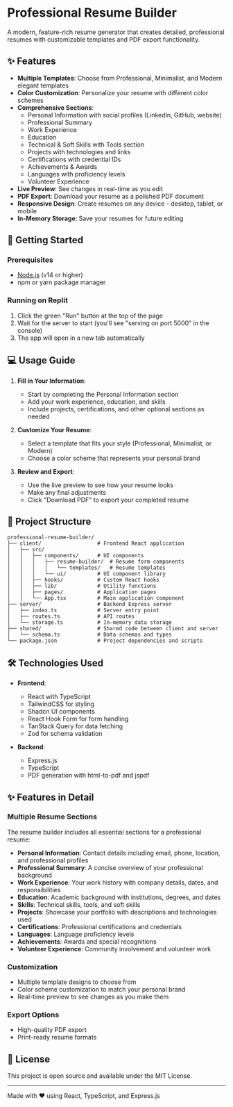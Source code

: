 # Professional Resume Builder

A modern, feature-rich resume generator that creates detailed, professional resumes with customizable templates and PDF export functionality.

## ✨ Features

- **Multiple Templates**: Choose from Professional, Minimalist, and Modern elegant templates
- **Color Customization**: Personalize your resume with different color schemes
- **Comprehensive Sections**:
  - Personal Information with social profiles (LinkedIn, GitHub, website)
  - Professional Summary
  - Work Experience
  - Education
  - Technical & Soft Skills with Tools section
  - Projects with technologies and links
  - Certifications with credential IDs
  - Achievements & Awards
  - Languages with proficiency levels
  - Volunteer Experience
- **Live Preview**: See changes in real-time as you edit
- **PDF Export**: Download your resume as a polished PDF document
- **Responsive Design**: Create resumes on any device - desktop, tablet, or mobile
- **In-Memory Storage**: Save your resumes for future editing

## 🚀 Getting Started

### Prerequisites

- [Node.js](https://nodejs.org/) (v14 or higher)
- npm or yarn package manager

### Running on Replit

1. Click the green "Run" button at the top of the page
2. Wait for the server to start (you'll see "serving on port 5000" in the console)
3. The app will open in a new tab automatically

## 💻 Usage Guide

1. **Fill in Your Information**:
   - Start by completing the Personal Information section
   - Add your work experience, education, and skills
   - Include projects, certifications, and other optional sections as needed

2. **Customize Your Resume**:
   - Select a template that fits your style (Professional, Minimalist, or Modern)
   - Choose a color scheme that represents your personal brand

3. **Review and Export**:
   - Use the live preview to see how your resume looks
   - Make any final adjustments
   - Click "Download PDF" to export your completed resume

## 🧩 Project Structure

```
professional-resume-builder/
├── client/                  # Frontend React application
│   ├── src/
│   │   ├── components/      # UI components
│   │   │   ├── resume-builder/  # Resume form components
│   │   │   │   └── templates/   # Resume templates
│   │   │   └── ui/          # UI component library
│   │   ├── hooks/           # Custom React hooks
│   │   ├── lib/             # Utility functions
│   │   ├── pages/           # Application pages
│   │   └── App.tsx          # Main application component
├── server/                  # Backend Express server
│   ├── index.ts             # Server entry point
│   ├── routes.ts            # API routes
│   └── storage.ts           # In-memory data storage
├── shared/                  # Shared code between client and server
│   └── schema.ts            # Data schemas and types
└── package.json             # Project dependencies and scripts
```

## 🛠️ Technologies Used

- **Frontend**:
  - React with TypeScript
  - TailwindCSS for styling
  - Shadcn UI components
  - React Hook Form for form handling
  - TanStack Query for data fetching
  - Zod for schema validation

- **Backend**:
  - Express.js
  - TypeScript
  - PDF generation with html-to-pdf and jspdf

## ✨ Features in Detail

### Multiple Resume Sections
The resume builder includes all essential sections for a professional resume:

- **Personal Information**: Contact details including email, phone, location, and professional profiles
- **Professional Summary**: A concise overview of your professional background
- **Work Experience**: Your work history with company details, dates, and responsibilities
- **Education**: Academic background with institutions, degrees, and dates
- **Skills**: Technical skills, tools, and soft skills
- **Projects**: Showcase your portfolio with descriptions and technologies used
- **Certifications**: Professional certifications and credentials
- **Languages**: Language proficiency levels
- **Achievements**: Awards and special recognitions
- **Volunteer Experience**: Community involvement and volunteer work

### Customization
- Multiple template designs to choose from
- Color scheme customization to match your personal brand
- Real-time preview to see changes as you make them

### Export Options
- High-quality PDF export
- Print-ready resume formats

## 📝 License

This project is open source and available under the MIT License.

---

Made with ❤️ using React, TypeScript, and Express.js
